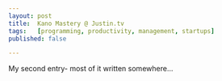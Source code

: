 ```yaml
---
layout: post
title:  Kano Mastery @ Justin.tv
tags:   [programming, productivity, management, startups]
published: false

---
```


My second entry- most of it written somewhere...
